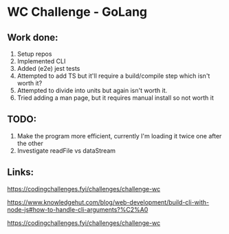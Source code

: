 # WC Challenge - GoLang

## Work done:

1. Setup repos
2. Implemented CLI
3. Added (e2e) jest tests
4. Attempted to add TS but it'll require a build/compile step which isn't worth it?
5. Attempted to divide into units but again isn't worth it.
6. Tried adding a man page, but it requires manual install so not worth it

## TODO:

1. Make the program more efficient, currently I'm loading it twice one after the other
2. Investigate readFile vs dataStream

## Links:

https://codingchallenges.fyi/challenges/challenge-wc

https://www.knowledgehut.com/blog/web-development/build-cli-with-node-js#how-to-handle-cli-arguments?%C2%A0

https://codingchallenges.fyi/challenges/challenge-wc
